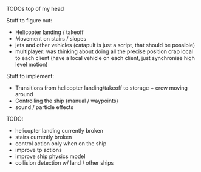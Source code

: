 TODOs top of my head

Stuff to figure out:
- Helicopter landing / takeoff
- Movement on stairs / slopes
- jets and other vehicles (catapult is just a script, that should be possible)
- multiplayer: was thinking about doing all the precise position crap local to each client (have a local vehicle on each client, just synchronise high level motion)

Stuff to implement:
- Transitions from helicopter landing/takeoff to storage + crew moving around
- Controlling the ship (manual / waypoints)
- sound / particle effects


TODO:
- helicopter landing currently broken
- stairs currently broken
- control action only when on the ship
- improve tp actions
- improve ship physics model
- collision detection w/ land / other ships
